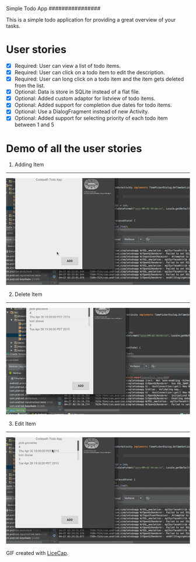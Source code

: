 Simple Todo App
################

This is a simple todo application for providing a great overview of your tasks. 

User stories
============

   * [x] Required: User can view a list of todo items. 
   * [x] Required: User can click on a todo item to edit the description. 
   * [x] Required: User can long click on a todo item and the item gets deleted from the list.
   * [x] Optional: Data is store in SQLite instead of a flat file. 
   * [x] Optional: Added custom adaptor for listview of todo items. 
   * [x] Optional: Added support for completion due dates for todo items. 
   * [x] Optional: Use a DialogFragment instead of new Activity.
   * [x] Optional: Added support for selecting priority of each todo item between 1 and 5

Demo of all the user stories
============================
1. Adding Item
--------------

![Add Todo Item Demo](AddTodoItem.gif)

2. Delete Item
--------------

![Delete Todo Item Demo](DeleteTodoItem.gif)

3. Edit Item
-------------

![Edit Todo Item Demo](EditTodoItem.gif)


GIF created with [LiceCap](http://www.cockos.com/licecap/).

